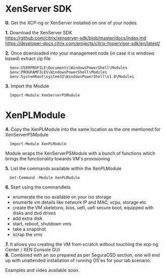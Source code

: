 # XenServer SDK

**0.** Get the XCP-ng or XenServer installed on one of your nodes.

**1.** Download the XenServer SDK<br>
https://github.com/citrix/xenserver-sdk/blob/master/docs/index.md<br>
https://developer-docs.citrix.com/projects/citrix-hypervisor-sdk/en/latest/<br>

**2.** Once downloaded into your management node (in case it is windows based) extract zip file
```
  $env:USERPROFILE\Documents\WindowsPowerShell\Modules
  $env:PROGRAMFILES\WindowsPowerShell\Modules
  $env:SystemRoot\system32\WindowsPowerShell\v1.0\Modules
```
**3.** Import the Module<br>
```
  Import-Module XenServerPSModule
```
# XenPLModule

**4.** Copy the XenPLModule into the same location as the one mentioned for XenServerPSModule<br>
```
  Import-Module XenPLModule
```
Module wraps the XenServerPSModule with a bunch of functions which brings the functionality towards VM's provisioning

**5.** List the commands available within the XenPLModule<br>
```
  Get-Command -Module XenPLModule
```
**6.** Start using the commandlets<br>
  - enumerate the iso available on your iso storage
  - enumerte vm details like network IP and MAC, vcpu, storage etc
  - create the VM skeletons, bios, uefi, uefi secure boot, equipped with disks and dvd drives
  - add extra disk
  - start, reboot, shutdown vms
  - take a snapshot
  - scrap the vms

**7.** It allows you creating the VM from scratch without touching the xcp-ng Center / XEN Console GUI<br>
**8.** Combined with an iso prepared as per SeguraOSD section, one will end up with unattended installation of running OS'es for your lab scenario.<br>

Examples and video available soon.
